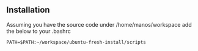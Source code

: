 Installation
------------

Assuming you have the source code under /home/manos/workspace add the below to your .bashrc

    PATH=$PATH:~/workspace/ubuntu-fresh-install/scripts
